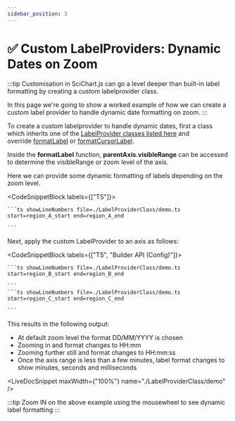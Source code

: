 ```yaml
---
sidebar_position: 3
---
```


# ✅ Custom LabelProviders: Dynamic Dates on Zoom

:::tip
Customisation in SciChart.js can go a level deeper than built-in label formatting by creating a custom labelprovider class.

In this page we're going to show a worked example of how we can create a custom label provider to handle dynamic date formatting on zoom.
:::

To create a custom labelprovider to handle dynamic dates, first a class which inherits one of the [LabelProvider classes listed here](/docs/2d-charts/axis-api/axis-labels/label-provider-api-overview/index.md) and override [formatLabel](https://www.scichart.com/documentation/js/current/typedoc/classes/labelproviderbase2d.html#formatlabel) or [formatCursorLabel](https://www.scichart.com/documentation/js/current/typedoc/classes/labelproviderbase2d.html#formatcursorlabel).

Inside the **formatLabel** function, **parentAxis.visibleRange** can be accessed to determine the visibleRange or zoom level of the axis.

Here we can provide some dynamic formatting of labels depending on the zoom level.

<CodeSnippetBlock labels={["TS"]}>

    ```ts showLineNumbers file=./LabelProviderClass/demo.ts start=region_A_start end=region_A_end
 
    ```
 
</CodeSnippetBlock>

Next, apply the custom LabelProvider to an axis as follows:

<CodeSnippetBlock labels={["TS", "Builder API (Config)"]}>

    ```ts showLineNumbers file=./LabelProviderClass/demo.ts start=region_B_start end=region_B_end
 
    ```
    ```ts showLineNumbers file=./LabelProviderClass/demo.ts start=region_C_start end=region_C_end
 
    ```
</CodeSnippetBlock>

This results in the following output:

*   At default zoom level the format DD/MM/YYYY is chosen
*   Zooming in and format changes to HH:mm
*   Zooming further still and format changes to HH:mm:ss
*   Once the axis range is less than a few minutes, label format changes to show minutes, seconds and milliseconds

<LiveDocSnippet maxWidth={"100%"} name="./LabelProviderClass/demo" />

:::tip
Zoom IN on the above example using the mousewheel to see dynamic label formatting
:::